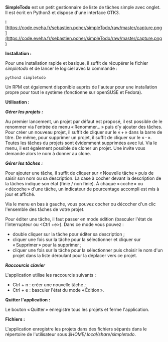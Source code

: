 **SimpleTodo** est un petit gestionnaire de liste de tâches simple avec onglet.
Il est écrit en Python3 et dispose d'une interface GTK3.

![https://code.eveha.fr/sebastien.poher/simpleTodo/raw/master/capture.png](https://code.eveha.fr/sebastien.poher/simpleTodo/raw/master/capture.png)

**Installation :**

Pour une installation rapide et basique, il suffit de récupérer le fichier *simpletodo* et de lancer le logiciel avec la commande :

`python3 simpletodo`

Un RPM est également disponible auprès de l'auteur pour une installation propre pour tout le système (fonctionne sur openSUSE et Fedora).

**Utilisation :**

***Gérer les projets :***

Au premier lancement, un projet par défaut est proposé, il est possible de le renommer via l'entrée de menu « Renommer... » puis d'y ajouter des tâches.
Pour créer un nouveau projet, il suffit de cliquer sur le « + » dans la barre de titre.
De même, pour supprimer un projet, il suffit de cliquer sur le « - ». Toutes les tâches du projets sont évidemment supprimées avec lui.
Via le menu, il est également possible de cloner un projet. Une invite vous demande alors le nom à donner au clone.

***Gérer les tâches :***

Pour ajouter une tâche, il suffit de cliquer sur « Nouvelle tâche » puis de saisir son nom ou sa description.
La case à cocher devant la description de la tâches indique son état (finie / non finie).
À chaque « coche » ou « décoche » d'une tâche, un indicateur de pourcentage accompli est mis à jour et affiché.

Via le menu en bas à gauche, vous pouvez cocher ou décocher d'un clic l'ensemble des tâches de votre projet.

Pour éditer une tâche, il faut passer en mode édition (basculer l'état de l'interrupteur ou <Ctrl +e>).
Dans ce mode vous pouvez :

- double cliquer sur la tâche pour éditer sa description ;
- cliquer une fois sur la tâche pour la sélectionner et cliquer sur « Supprimer » pour la supprimer ;
- cliquer une fois sur la tâche pour la sélectionner puis choisir le nom d'un projet dans la liste déroulant pour la déplacer vers ce projet.

***Raccourcis clavier***

L'application utilise les raccourcis suivants :

- Ctrl + n : créer une nouvelle tâche ;
- Ctrl + e : basculer l'état du mode « Édition ».

**Quitter l'application :**

Le bouton « Quitter » enregistre tous les projets et ferme l'application.

**Fichiers :**

L'application enregistre les projets dans des fichiers séparés dans le répertoire de l'utilisateur sous *$HOME/.local/share/simpletodo*.
